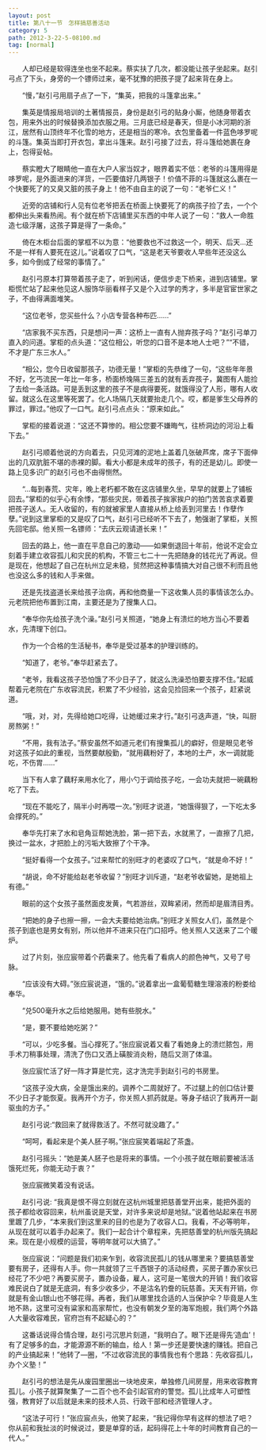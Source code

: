 ```yaml
---
layout: post
title: 第八十一节　怎样搞慈善活动
category: 5
path: 2012-3-22-5-08100.md
tag: [normal]
---
```


　　人却已经是软得连坐也坐不起来。蔡实扶了几次，都没能让孩子坐起来。赵引弓点了下头，身旁的一个镖师过来，毫不犹豫的把孩子提了起来背在身上。

　　“慢，”赵引弓用扇子点了一下，“集英，把我的斗篷拿出来。”

　　集英是情报局培训的土著情报员，身份是赵引弓的贴身小厮，他随身带着衣包，用来外出的时候替换添加衣服之用。三月底已经是春天，但是小冰河期的浙江，居然有山顶终年不化雪的地方，还是相当的寒冷。衣包里备着一件蓝色哆罗呢的斗篷。集英当即打开衣包，拿出斗篷来。赵引弓接了过去，将斗篷给她裹在身上，包得妥帖。

　　蔡实瞪大了眼睛他一直在大户人家当奴才，眼界着实不低：老爷的斗篷用得是哆罗呢，是外面进来的洋货，一匹要值好几两银子！价值不菲的斗篷就这么裹在一个快要死了的又臭又脏的孩子身上！他不由自主的说了一句：“老爷仁义！”

　　近旁的店铺和行人见有位老爷把丢在桥面上快要死了的病孩子捡了去，一个个都伸出头来看热闹。有个就在桥下店铺里买东西的中年人说了一句：“救人一命胜造七级浮屠，这孩子算是得了一条命。”

　　倚在木柜台后面的掌框不以为意：“他要救也不过救这一个，明天、后天…还不是一样有人要死在这儿。”说着叹了口气，“这是老天爷要收人早些年还没这么多，如今倒成了经常的事情了。”

　　赵引弓原本打算带着孩子走了，听到闲话，便信步走下桥来，进到店铺里。掌柜慌忙站了起来他见这人服饰华丽看样子又是个入过学的秀才，多半是官宦世家之子，不由得满面堆笑。

　　“这位老爷，您买些什么？小店专营各种布匹……”

　　“店家我不买东西，只是想问一声：这桥上一直有人抛弃孩子吗？”赵引弓单刀直入的问道。掌柜的点头道：“这位相公，听您的口音不是本地人士吧？”“不错，不才是广东三水人。”

　　“相公，您今日收留那孩子，功德无量！”掌柜的先恭维了一句，“这些年年景不好，乞丐流民一年比一年多，桥面桥堍隔三差五的就有丢弃孩子，冀图有人能捡了去给一条活路。可是丢到这里的孩子不是病得要死，就饿得没了人形，哪有人收留。就这么在这里等死罢了。化人场隔几天就要抬走几个。哎，都是爹生父母养的罪过，罪过。”他叹了一口气。赵引弓点点头：“原来如此。”

　　掌柜的接着说道：“这还不算惨的。相公您要不嫌晦气，往桥洞边的河沿上看下去。”

　　赵引弓顺着他说的方向着去，只见河滩的泥地上盖着几张破芦席，席子下面伸出的几双肮脏不堪的赤裸的脚。看大小都是未成年的孩子，有的还是幼儿。即使一路上见多识广的赵引弓也不由得恻然。

　　“…每到春荒、灾年，晚上老朽都不敢在这店铺里久坐，早早的就要上了铺板回去。”掌柜的似乎心有余悸，“那些灾民，带着孩子挨家挨户的拍门苦苦哀求着要把孩子送人。无人收留的，有的就被家里人直接从桥上给丢到河里去！作孽作孽。”说到这里掌柜的又是叹了口气，赵引弓已经听不下去了，勉强谢了掌柜，关照先回宅邸。他关照一名镖师：“去庆云观请道长来！”

　　回去的路上，他一直在平息自己的激动――如果倒退回十年前，他说不定会立刻着手建立收容孤儿和灾民的机构，不管三七二十一先把随身的钱花光了再说。但是现在，他想起了自己在杭州立足未稳，贸然把这种事情搞大对自己很不利而且他也没这么多的钱和人手来做。

　　还是先找盗道长来给孩子治病，再和他商量一下这收集人员的事情该怎么办。元老院把他布置到江南，主要还是为了搜集人口。

　　“奉华你先给孩子洗个澡。”赵引弓关照道，“她身上有溃烂的地方当心不要着水，先清理下创口。

　　作为一个合格的生活秘书，奉华是受过基本的护理训练的。

　　“知道了，老爷。”奉华赶紧去了。

　　“老爷，我看这孩子恐怕饿了不少日子了，就这么洗澡恐怕要支撑不住。”起威帮着元老院在广东收容流民，积累了不少经验，这会见捡回来一个孩子，赶紧说道。

　　“哦，对，对，先得给她口吃得，让她缓过来才行。”赵引弓迭声道，“快，叫厨房熬粥！”

　　“不用，我有法子。”蔡安虽然不如道元老们有搜集孤儿的癖好，但是眼见老爷对这孩子如此的重视，当然要献殷勤，“就用藕粉好了，本地的土产，水一调就能吃，不伤胃……”

　　当下有人拿了藕籽来用水化了，用小勺于调给孩子吃，一会功夫就把一碗藕粉吃了下去。

　　“现在不能吃了，隔半小时再喂一次。”别旺才说道，“她饿得狠了，一下吃太多会撑死的。”

　　奉华先打来了水和皂角豆帮她洗脸，第一把下去，水就黑了，一直擦了几把，换过一盆水，才把脸上的污垢大致擦了个干净。

　　“挺好看得一个女孩子。”过来帮忙的别旺才的老婆叹了口气，“就是命不好！”

　　“胡说，命不好能给赵老爷收留？”别旺才训斥道，“赵老爷收留她，是她祖上有德。”

　　眼前的这个女孩子虽然面皮发黄，气若游丝，双眸紧闭，然而却是眉清目秀。

　　“把她的身子也擦一擦，一会大夫要给她治病。”别旺才关照女人们，虽然是个孩子到底也是男女有别，所以他并不进来只在门口招呼。他关照人又送来了二个暖炉。

　　过了片刻，张应宸带着个药囊来了。他先看了看病人的颜色神气，又号了号脉。

　　“应该没有大碍。”张应宸说道，“饿的。”说着拿出一盒葡萄糖生理溶液的粉娄给奉华。

　　“兑500毫升水之后给她服用。她有些脱水。”

　　“是，要不要给她吃粥？”

　　“可以，少吃多餐。当心撑死了。”张应宸说着又看了看她身上的溃烂脓包，用手术刀稍事处理，清洗了伤口又洒上磺胺消炎粉，随后又测了体温。

　　张应宸忙活了好一阵才算是忙完，这才洗完手到赵引弓的书房里。

　　“这孩子没大病，全是饿出来的。调养个二周就好了。不过腿上的创口估计要不少日子才能恢夏。我再开个方子，你关照人抓药就是。等身子结识了我再开一副驱虫的方子。”

　　赵引弓说:“救回来了就得救活了。不然可就没趣了。”

　　“呵呵，看起来是个美人胚子啊。”张应宸笑着端起了茶盏。

　　赵引弓摇头：“她是美人胚子也是将来的事情。一个小孩子就在眼前要被活活饿死烂死，你能无动于衷？”

　　张应宸微笑着没有说话。

　　赵引弓说: “我真是恨不得立刻就在这杭州城里把慈善堂开出来，能把外面的孩子都给收容回来，杭州虽说是天堂，对许多来说却是地狱。”说着他站起来在书房里踱了几步，“本来我们到这里来的目的也是为了收容人口。我看，不必等明年，从现在就可以着手办起来了。我们一起合计个章程来，先把慈善堂的杭州版先搞起来。现在是小规模的运营，等明年就可以大搞了。”

　　张应宸说：“问题是我们初来乍到，收容流民孤儿的钱从哪里来？要搞慈善堂要有房子，还得有人手。你一共就领了三千西银子的活动经费，买房子置办家伙已经花了不少吧？再要买房子，置办设备，雇人，这可是一笔很大的开销！我们收容难民说白了就是无底洞，有多少收多少，不是沽名钓誊的玩慈善。天天有开销，你就是有金山银山也不够花得。再者，我们从哪里找合适的人当保护伞？毕竟是人生地不熟，这里可没有粱家和高家帮忙，也没有朝发夕至的海军炮舰，我们两个外路人大量收容难民，官府岂有不起疑心的？”

　　这番话说得合情合理，赵引弓沉思片刻道，“我明白了。眼下还是得先‘造血’！有了足够多的血，才能源源不断的输血，给人！第一步还是要快速的赚钱。把自己的产业搞起来！”他转了―圈，“不过收容流民的事情我也有个思路：先收容孤儿，办个义塾！”

　　赵引弓的想法是先从废园里圈出一块地皮来，单独修几间房屋，用来收容教育孤儿。小孩子就算聚集了一二百个也不会引起官府的警觉。孤儿比成年人可塑性强，教育好了以后就是未来的技术人员、行政干部和经济管理人才。

　　“这法子可行！”张应宸点头，他笑了起来，“我记得你早有这样的想法了吧？你从前和我扯淡的时候说过，要是单穿的话，起码得花上十年的时间教育自己的一代人。”
